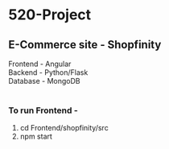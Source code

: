 # 520-Project

## E-Commerce site - Shopfinity

Frontend - Angular <br />
Backend - Python/Flask <br />
Database - MongoDB <br />
<br />

### To run Frontend - <br />
1. cd Frontend/shopfinity/src
2. npm start